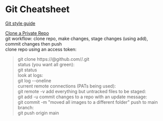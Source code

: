 # Git Cheatsheet    
[Git style guide](https://github.com/agis/git-style-guide)       

[Clone a Private Repo](https://stackoverflow.com/questions/2505096/clone-a-private-repository-github)       
git workflow: clone repo, make changes, stage changes (using add), commit changes then push   
clone repo using an access token:     
> git clone https://<pat>@github.com/<your account or organization>/<repo>.git   
status (you want all green):      
> git status     
look at logs:    
> git log --oneline   
current remote connections (PATs being used):   
> git remote -v 
add everything but untracked files to be staged:   
> git add -u 
commit changes to a repo with an update message:   
> git commit -m "moved all images to a different folder" 
push to main branch:   
> git push origin main 